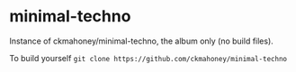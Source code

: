 # minimal-techno

Instance of ckmahoney/minimal-techno, the album only (no build files).

To build yourself 
`git clone https://github.com/ckmahoney/minimal-techno`
